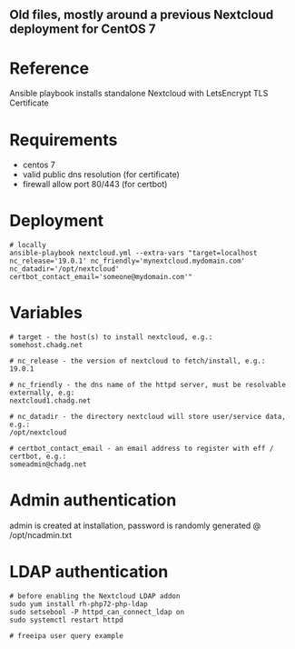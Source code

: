 ## Old files, mostly around a previous Nextcloud deployment for CentOS 7 ##

# Reference
Ansible playbook installs standalone Nextcloud with LetsEncrypt TLS Certificate

# Requirements
- centos 7
- valid public dns resolution (for certificate)
- firewall allow port 80/443 (for certbot)

# Deployment
```
# locally
ansible-playbook nextcloud.yml --extra-vars "target=localhost nc_release='19.0.1' nc_friendly='mynextcloud.mydomain.com' nc_datadir='/opt/nextcloud' certbot_contact_email='someone@mydomain.com'"
```

# Variables
```
# target - the host(s) to install nextcloud, e.g.:
somehost.chadg.net

# nc_release - the version of nextcloud to fetch/install, e.g.:
19.0.1

# nc_friendly - the dns name of the httpd server, must be resolvable externally, e.g:
nextcloud1.chadg.net

# nc_datadir - the directory nextcloud will store user/service data, e.g.:
/opt/nextcloud

# certbot_contact_email - an email address to register with eff / certbot, e.g.:
someadmin@chadg.net
```

# Admin authentication
admin is created at installation, password is randomly generated @ /opt/ncadmin.txt

# LDAP authentication
```
# before enabling the Nextcloud LDAP addon
sudo yum install rh-php72-php-ldap
sudo setsebool -P httpd_can_connect_ldap on
sudo systemctl restart httpd

# freeipa user query example
```
